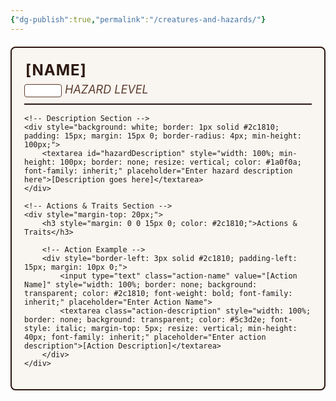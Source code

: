 ```yaml
---
{"dg-publish":true,"permalink":"/creatures-and-hazards/"}
---
```


<div style="border: 2px solid #2c1810; border-radius: 8px; padding: 20px; background-color: #f9f5f0; margin: 20px 0;">
    <!-- Header Section -->
    <div style="border-bottom: 2px solid #2c1810; margin-bottom: 15px; padding-bottom: 10px;">
        <input type="text" id="hazardName" value="[Name]" style="width: 100%; margin: 0; color: #2c1810; font-size: 24px; text-transform: uppercase; letter-spacing: 1px; border: none; background: transparent; font-weight: bold; font-family: inherit;" placeholder="Enter Hazard Name">
        <div style="color: #5c3d2e; font-size: 18px; font-style: italic; margin-top: 5px;">
            <input type="number" id="hazardLevel" value="[Number]" style="width: 60px; border: 1px solid #5c3d2e; border-radius: 4px; padding: 2px 5px; background: white;" min="1" max="10"> HAZARD LEVEL
        </div>
    </div>
    
    <!-- Description Section -->
    <div style="background: white; border: 1px solid #2c1810; padding: 15px; margin: 15px 0; border-radius: 4px; min-height: 100px;">
        <textarea id="hazardDescription" style="width: 100%; min-height: 100px; border: none; resize: vertical; color: #1a0f0a; font-family: inherit;" placeholder="Enter hazard description here">[Description goes here]</textarea>
    </div>
    
    <!-- Actions & Traits Section -->
    <div style="margin-top: 20px;">
        <h3 style="margin: 0 0 15px 0; color: #2c1810;">Actions & Traits</h3>
        
        <!-- Action Example -->
        <div style="border-left: 3px solid #2c1810; padding-left: 15px; margin: 10px 0;">
            <input type="text" class="action-name" value="[Action Name]" style="width: 100%; border: none; background: transparent; color: #2c1810; font-weight: bold; font-family: inherit;" placeholder="Enter Action Name">
            <textarea class="action-description" style="width: 100%; border: none; background: transparent; color: #5c3d2e; font-style: italic; margin-top: 5px; resize: vertical; min-height: 40px; font-family: inherit;" placeholder="Enter action description">[Action Description]</textarea>
        </div>
    </div>
</div>
